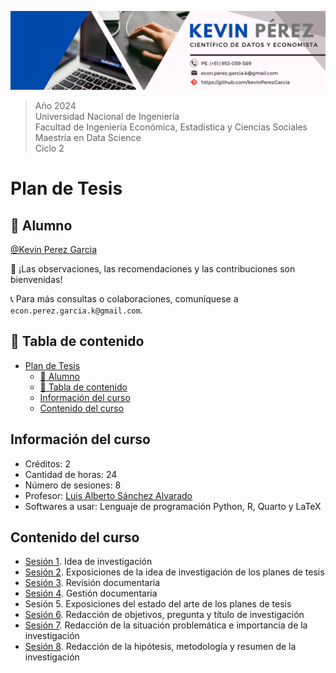 ![logo](https://github.com/kevinPerezGarcia/kevinPerezGarcia/blob/main/logo.png)

> Año 2024 <br>
Universidad Nacional de Ingeniería <br>
Facultad de Ingeniería Económica, Estadística y Ciencias Sociales <br>
Maestría en Data Science <br>
Ciclo 2

# Plan de Tesis

## 👥 Alumno

[@Kevin Perez Garcia](https://www.linkedin.com/in/kevinperezgarcia)

🤝 ¡Las observaciones, las recomendaciones y las contribuciones son bienvenidas!

📞 Para más consultas o colaboraciones, comuníquese a `econ.perez.garcia.k@gmail.com`.

## 📌 Tabla de contenido
- [Plan de Tesis](#plan-de-tesis)
  - [👥 Alumno](#-alumno)
  - [📌 Tabla de contenido](#-tabla-de-contenido)
  - [Información del curso](#información-del-curso)
  - [Contenido del curso](#contenido-del-curso)

## Información del curso

* Créditos: 2
* Cantidad de horas: 24
* Número de sesiones: 8
* Profesor: [Luis Alberto Sánchez Alvarado](https://www.linkedin.com/in/luis-alberto-s%C3%A1nchez-alvarado-573743171/)
* Softwares a usar: Lenguaje de programación Python, R, Quarto y LaTeX

## Contenido del curso

* [Sesión 1](/sesion1.pdf). Idea de investigación
* [Sesión 2](/sesion2.pdf). Exposiciones de la idea de investigación de los planes de tesis
* [Sesión 3](/sesion3.pdf). Revisión documentaria
* [Sesión 4](/sesion4.pdf). Gestión documentaria
* Sesión 5. Exposiciones del estado del arte de los planes de tesis
* [Sesión 6](/sesion6.pdf). Redacción de objetivos, pregunta y título de investigación
* [Sesión 7](/sesion7.pdf). Redacción de la situación problemática e importancia de la investigación
* [Sesión 8](/sesion8.pdf). Redacción de la hipótesis, metodología y resumen de la investigación